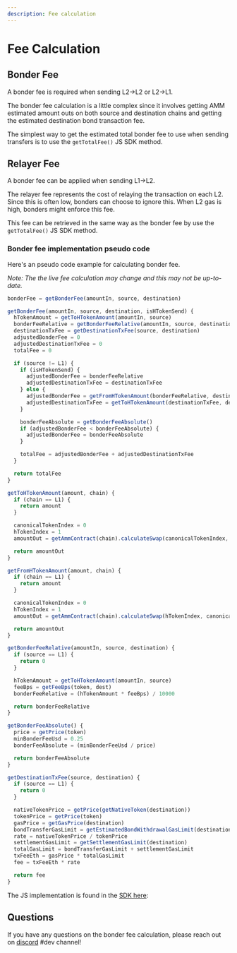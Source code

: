 ```yaml
---
description: Fee calculation
---
```


# Fee Calculation

## Bonder Fee

A bonder fee is required when sending L2->L2 or L2->L1.

The bonder fee calculation is a little complex since it involves getting AMM estimated amount outs on both source and destination chains and getting the estimated destination bond transaction fee.

The simplest way to get the estimated total bonder fee to use when sending transfers is to use the `getTotalFee()` JS SDK method.

## Relayer Fee

A bonder fee can be applied when sending L1->L2.

The relayer fee represents the cost of relaying the transaction on each L2. Since this is often low, bonders can choose to ignore this. When L2 gas is high, bonders might enforce this fee.

This fee can be retrieved in the same way as the bonder fee by use the `getTotalFee()` JS SDK method.


### Bonder fee implementation pseudo code

Here's an pseudo code example for calculating bonder fee.

_Note: The the live fee calculation may change and this may not be up-to-date._

```javascript
bonderFee = getBonderFee(amountIn, source, destination)

getBonderFee(amountIn, source, destination, isHTokenSend) {
  hTokenAmount = getToHTokenAmount(amountIn, source)
  bonderFeeRelative = getBonderFeeRelative(amountIn, source, destination)
  destinationTxFee = getDestinationTxFee(source, destination)
  adjustedBonderFee = 0
  adjustedDestinationTxFee = 0
  totalFee = 0

  if (source != L1) {
    if (isHTokenSend) {
      adjustedBonderFee = bonderFeeRelative
      adjustedDestinationTxFee = destinationTxFee
    } else {
      adjustedBonderFee = getFromHTokenAmount(bonderFeeRelative, destination)
      adjustedDestinationTxFee = getToHTokenAmount(destinationTxFee, destination)
    }

    bonderFeeAbsolute = getBonderFeeAbsolute()
    if (adjustedBonderFee < bonderFeeAbsolute) {
      adjustedBonderFee = bonderFeeAbsolute
    }

    totalFee = adjustedBonderFee + adjustedDestinationTxFee
  }

  return totalFee
}

getToHTokenAmount(amount, chain) {
  if (chain == L1) {
    return amount
  }

  canonicalTokenIndex = 0
  hTokenIndex = 1
  amountOut = getAmmContract(chain).calculateSwap(canonicalTokenIndex, hTokenIndex, amount)

  return amountOut
}

getFromHTokenAmount(amount, chain) {
  if (chain == L1) {
    return amount
  }

  canonicalTokenIndex = 0
  hTokenIndex = 1
  amountOut = getAmmContract(chain).calculateSwap(hTokenIndex, canonicalTokenIndex, amount)

  return amountOut
}

getBonderFeeRelative(amountIn, source, destination) {
  if (source == L1) {
    return 0
  }

  hTokenAmount = getToHTokenAmount(amountIn, source)
  feeBps = getFeeBps(token, dest)
  bonderFeeRelative = (hTokenAmount * feeBps) / 10000

  return bonderFeeRelative
}

getBonderFeeAbsolute() {
  price = getPrice(token)
  minBonderFeeUsd = 0.25
  bonderFeeAbsolute = (minBonderFeeUsd / price)

  return bonderFeeAbsolute
}

getDestinationTxFee(source, destination) {
  if (source == L1) {
    return 0
  }

  nativeTokenPrice = getPrice(getNativeToken(destination))
  tokenPrice = getPrice(token)
  gasPrice = getGasPrice(destination)
  bondTransferGasLimit = getEstimatedBondWithdrawalGasLimit(destination)
  rate = nativeTokenPrice / tokenPrice
  settlementGasLimit = getSettlementGasLimit(destination)
  totalGasLimit = bondTransferGasLimit + settlementGasLimit
  txFeeEth = gasPrice * totalGasLimit
  fee = txFeeEth * rate

  return fee
}
```

The JS implementation is found in the [SDK here](https://github.com/hop-protocol/hop/blob/develop/packages/sdk/src/HopBridge.ts):

## Questions

If you have any questions on the bonder fee calculation, please reach out on [discord](https://docs.hop.exchange/faq#how-can-i-contact-the-hop-team) #dev channel!
